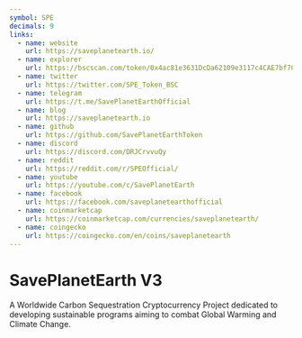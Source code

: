 ```yaml
---
symbol: SPE
decimals: 9
links:
  - name: website
    url: https://saveplanetearth.io/
  - name: explorer
    url: https://bscscan.com/token/0x4ac81e3631DcDa62109e3117c4CAE7bf70BbbbD2
  - name: twitter
    url: https://twitter.com/SPE_Token_BSC
  - name: telegram
    url: https://t.me/SavePlanetEarthOfficial
  - name: blog
    url: https://saveplanetearth.io
  - name: github
    url: https://github.com/SavePlanetEarthToken
  - name: discord
    url: https://discord.com/DRJCrvvuQy
  - name: reddit
    url: https://reddit.com/r/SPEOfficial/
  - name: youtube
    url: https://youtube.com/c/SavePlanetEarth
  - name: facebook
    url: https://facebook.com/saveplanetearthofficial
  - name: coinmarketcap
    url: https://coinmarketcap.com/currencies/saveplanetearth/
  - name: coingecko
    url: https://coingecko.com/en/coins/saveplanetearth
---
```


# SavePlanetEarth V3

A Worldwide Carbon Sequestration Cryptocurrency Project dedicated to developing sustainable programs aiming to combat Global Warming and Climate Change.
